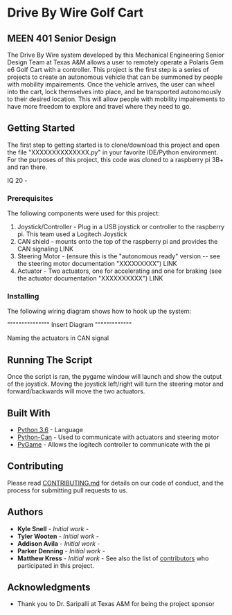 # Drive By Wire Golf Cart
## MEEN 401 Senior Design

The Drive By Wire system developed by this Mechanical Engineering Senior Design Team at Texas A&M allows a user to remotely operate a Polaris Gem e6 Golf Cart with a controller. This project is the first step is a series of projects to create an autonomous vehicle that can be summoned by people with mobility impairements. Once the vehicle arrives, the user can wheel into the cart, lock themselves into place, and be transported autonomously to their desired location. This will allow people with mobility impairements to have more freedom to explore and travel where they need to go. 

## Getting Started

The first step to getting started is to clone/download this project and open the file "XXXXXXXXXXXXXX.py" in your favorite IDE/Python environment. For the purposes of this project, this code was cloned to a raspberry pi 3B+ and ran there. 

IQ 20 - 

### Prerequisites

The following components were used for this project:

1. Joystick/Controller - Plug in a USB joystick or controller to the raspberry pi. This team used a Logitech Joystick
2. CAN shield - mounts onto the top of the raspberry pi and provides the CAN signaling LINK
3. Steering Motor - (ensure this is the "autonomous ready" version -- see the steering motor documentation "XXXXXXXXX") LINK
4. Actuator - Two actuators, one for accelerating and one for braking (see the actuator documentation "XXXXXXXXXX") LINK

### Installing

The following wiring diagram shows how to hook up the system:

""""""""""""""" Insert Diagram """""""""""""



Naming the actuators in CAN signal




## Running The Script

Once the script is ran, the pygame window will launch and show the output of the joystick. Moving the joystick left/right will turn the steering motor and forward/backwards will move the two actuators.


## Built With

* [Python 3.6](https://www.python.org/downloads/release/python-360/) - Language
* [Python-Can](https://pypi.org/project/python-can/#targetText=The%20can%20package%20provides%20controller,on%20Mac%2C%20Linux%20and%20Windows.) - Used to communicate with actuators and steering motor
* [PyGame](https://www.pygame.org/wiki/GettingStarted) - Allows the logitech controller to communicate with the pi

## Contributing

Please read [CONTRIBUTING.md](https://gist.github.com/PurpleBooth/b24679402957c63ec426) for details on our code of conduct, and the process for submitting pull requests to us.

## Authors

* **Kyle Snell** - *Initial work* -
* **Tyler Wooten** - *Initial work* - 
* **Addison Avila** - *Initial work* - 
* **Parker Denning** - *Initial work* -
* **Matthew Kress** - *Initial work* - 
See also the list of [contributors](https://github.com/your/project/contributors) who participated in this project.

## Acknowledgments

* Thank you to Dr. Saripalli at Texas A&M for being the project sponsor
